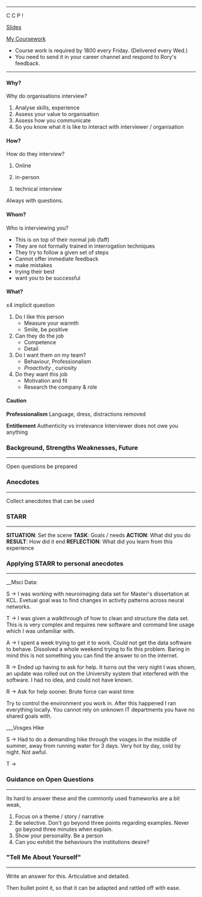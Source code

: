 ___

C C P !

[Slides]([https://docs.google.com/presentation/d/1MkPxG2JF81N-lbZfSmKsJjQB-QaJDae_aIVxQx9_K4o/edit?usp=sharing](https://docs.google.com/presentation/d/1MkPxG2JF81N-lbZfSmKsJjQB-QaJDae_aIVxQx9_K4o/edit?usp=sharing))

[My Coursework](https://docs.google.com/document/d/1LFA5ObYPVuihHzLJUGosr2pMVF4nZvhzBcOJwdVEAjI/edit)

* Course work is required by 1800 every Friday. (Delivered every Wed.)
* You need to send it in your career channel and respond to Rory's feedback.

---


#### Why?
Why do organisations interview?

1. Analyse skills, experience
2. Assess your value to organisation
3. Assess how you communicate
4. So you know what it is like to interact with interviewer / organisation

#### How?
How do they interview?

1. Online
2. in-person

3. technical interview

Always with questions.

#### Whom?
Who is interviewing you?

- This is on top of their normal job (faff)
- They are not formally trained in interrogation techniques
- They try to follow a given set of steps
- Cannot offer immediate feedback
- make mistakes
- trying their best
- want you to be successful

#### What?
x4 implicit question

1. Do I like this person
	 - Measure your warmth
	 - Smile, be positive
2. Can they do the job
	- Competence
	- Detail
3. Do I want them on my team?
	- Behaviour, Professionalism
	- _Proactivity_ , curiosity
1. Do they want this job
	- Motivation and fit
	- Research the company & role

#### Caution

 __Professionalism__
Language, dress, distractions removed

__Entitlement__
Authenticity vs irrelevance
Interviewer does not owe you anything


### Background, Strengths Weaknesses, Future
___
Open questions be prepared

### Anecdotes
___
Collect anecdotes that can be used


### STARR
___
__SITUATION__: Set the scene
**TASK**: Goals / needs
**ACTION**: What did you do
**RESULT**: How did it end
**REFLECTION**: What did you learn from this experience

### Applying STARR  to personal anecdotes
___

__Msci Data:

S -> I was working with neuroimaging data set for Master's dissertation at KCL. Evetual goal was to find changes in activity patterns across neural networks.

T -> I was given a walkthrough of how to clean and structure the data set. This is is very complex and requires new software and command line usage which I was unfamiliar with.

A -> I spent a week trying to get it to work. Could not get the data software to behave. Dissolved a whole weekend trying to fix this problem. Baring in mind this is not something you can find the answer to on the internet.

R -> Ended up having to ask for help. It turns out the very night I was shown, an update was rolled out on the University system that interfered with the software. I had no idea, and could not have known.

R -> Ask for help sooner. Brute force can waist time

Try to control the environment you work in. After this happened I ran everything locally. You cannot rely on unknown IT departments you have no shared goals with.

___Vosges Hike

S -> Had to do a demanding hike through the vosges in the middle of summer, away from running water for 3 days. Very hot by day, cold by night. Not awful.

T ->


### Guidance on Open Questions
___
Its hard to answer these and the commonly used frameworks are a bit weak,

1. Focus on a theme / story / narrative
2. Be selective. Don't go beyond three points regarding examples. Never go beyond three minutes when explain.
3. Show your personality. Be a person
4. Can you exhibit the behaviours the institutions desire?

### "Tell Me About Yourself"
___

Write an answer for this. Articulative and detailed.

Then bullet point it, so that it can be adapted and rattled off with ease.





